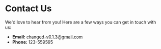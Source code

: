 # Contact Us

We'd love to hear from you! Here are a few ways you can get in touch with us:

- **Email:** changed-v0.1.3@gmail.com
- **Phone:** 123-559595
